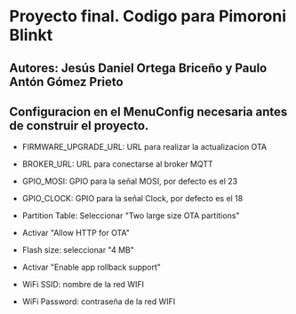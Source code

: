 # Proyecto final. Codigo para Pimoroni Blinkt 
## Autores: Jesús Daniel Ortega Briceño y Paulo Antón Gómez Prieto

## Configuracion en el MenuConfig necesaria antes de construir el proyecto. 

* FIRMWARE_UPGRADE_URL: URL para realizar la actualizacion OTA

* BROKER_URL: URL para conectarse al broker MQTT

* GPIO_MOSI: GPIO para la señal MOSI, por defecto es el 23

* GPIO_CLOCK: GPIO para la señal Clock, por defecto es el 18

* Partition Table: Seleccionar "Two large size OTA partitions"

* Activar "Allow HTTP for OTA"

* Flash size: seleccionar "4 MB"

* Activar "Enable app rollback support"

* WiFi SSID: nombre de la red WIFI

* WiFi Password: contraseña de la red WIFI

